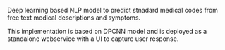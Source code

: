 Deep learning based NLP model to predict stnadard medical codes from free text medical descriptions and symptoms.

This implementation is based on DPCNN model and is deployed as a standalone webservice with a UI to capture user response.

